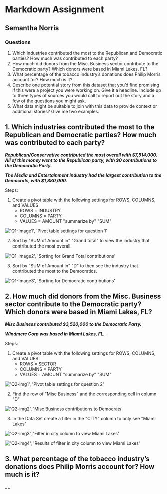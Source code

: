 # Markdown Assignment
## Semantha Norris

### Questions

1. Which industries contributed the most to the Republican and Democratic parties? How much was contributed to each party?
2. How much did donors from the Misc. Business sector contribute to the Democratic party? Which donors were based in Miami Lakes, FL?
3. What percentage of the tobacco industry’s donations does Philip Morris account for? How much is it?
4. Describe one potential story from this dataset that you’d find promising if this were a project you were working on. Give it a headline. Include up to three types of sources you would call to report out the story and a few of the questions you might ask.
5. What data might be suitable to join with this data to provide context or additional stories? Give me two examples.

## 1. Which industries contributed the most to the Republican and Democratic parties? How much was contributed to each party?

**_Republican/Conservative contributed the most overall with $7,514,000. All of this money went to the Republican party, with $0 contributions to the Democratic Party._**

**_The Media and Entertainment industry had the largest contribution to the Democrats, with $1,880,000._**

Steps:
1. Create a pivot table with the following settings for ROWS, COLUMNS, and VALUES
   *  ROWS = INDUSTRY
   *  COLUMNS = PARTY
   *  VALUES = AMOUNT "summarize by" "SUM"

!['Q1-Image1', 'Pivot table settings for question 1'](/Q1-Image1.png)

2. Sort by "SUM of Amount in" "Grand total" to view the industry that contributed the most overall.

!['Q1-Image2', 'Sorting for Grand Total contributions'](/Q1-Image2.png)

3. Sort by "SUM of Amount in" "D" to then see the industry that contributed the most to the Democratics. 

!['Q1-Image3', 'Sorting for Democratic contributions'](/Q1-Image3.png)


## 2. How much did donors from the Misc. Business sector contribute to the Democratic party? Which donors were based in Miami Lakes, FL?

**_Misc Business contributed $3,520,000 to the Democratic Party._**

**_Windmere Corp was based in Miami Lakes, FL._**

Steps:
1. Create a pivot table with the following settings for ROWS, COLUMNS, and VALUES
    *  ROWS = SECTOR
    *  COLUMNS = PARTY
    *  VALUES = AMOUNT "summarize by" "SUM"

!['Q2-img1', 'Pivot table settings for question 2'](/Q2-img1.png)

2. Find the row of "Misc Business" and the corresponding cell in column "D"

!['Q2-img2', 'Misc Business contributions to Democrats'](/Q2-img2.png)

3. In the Data Set create a filter in the "CITY" column to only see "Miami Lakes"

!['Q2-img3', 'Filter in city column to view Miami Lakes'](/Q2-img3.png)

!['Q2-img4', 'Results of filter in city column to view Miami Lakes'](/Q2-img4.png)


## 3. What percentage of the tobacco industry’s donations does Philip Morris account for? How much is it?

**_  _**
